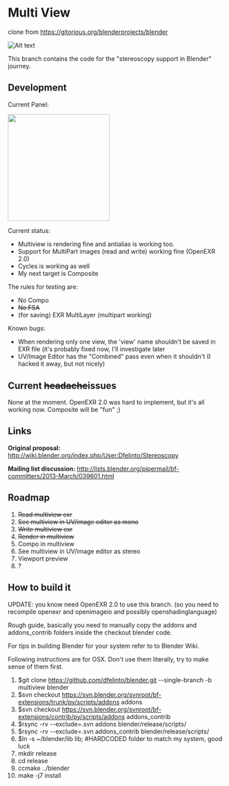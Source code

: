 Multi View
==========
clone from https://gitorious.org/blenderprojects/blender

![Alt text](http://wiki.blender.org/uploads/0/0d/Dev-Stereoscopy-MirroredSample.png "BMW model by Mike Pan")

This branch contains the code for the "stereoscopy support in Blender" journey.

Development
-----------
Current Panel:

<img src="http://dalaifelinto.com/ftp/multiview/multiview_panel.jpg" alt="" width="235.5px" height="247.5px"/>

Current status:
* Multiview is rendering fine and antialias is working too.
* Support for MultiPart images (read and write) working fine (OpenEXR 2.0)
* Cycles is working as well
* My next target is Composite

The rules for testing are:
* No Compo
* ~~No FSA~~
* (for saving) EXR MultiLayer (multipart working)

Known bugs:
* When rendering only one view, the 'view' name shouldn't be saved in EXR file (it's probably fixed now, I'll investigate later
* UV/Image Editor has the "Combined" pass even when it shouldn't (I hacked it away, but not nicely)

Current ~~headache~~issues
--------------------------
None at the moment. OpenEXR 2.0 was hard to implement, but it's all working now.
Composite will be "fun" ;)

Links
-----
**Original proposal:** http://wiki.blender.org/index.php/User:Dfelinto/Stereoscopy

**Mailing list discussion:** http://lists.blender.org/pipermail/bf-committers/2013-March/039601.html

Roadmap
-------
 1. ~~Read multiview exr~~
 2. ~~See multiview in UV/image editor as mono~~
 3. ~~Write multiview exr~~
 4. ~~Render in multiview~~
 5. Compo in multiview
 6. See multiview in UV/image editor as stereo
 7. Viewport preview
 8. ?

How to build it
---------------
UPDATE: you know need OpenEXR 2.0 to use this branch.
(so you need to recompile openexr and openimageio and possibly openshadinglanguage)

Rough guide, basically you need to manually copy the addons and addons_contrib folders inside the checkout blender code.

For tips in building Blender for your system refer to to Blender Wiki.

Following instructions are for OSX. Don't use them literally, try to make sense of them first.

 1. $git clone https://github.com/dfelinto/blender.git --single-branch -b multiview blender
 2. $svn checkout https://svn.blender.org/svnroot/bf-extensions/trunk/py/scripts/addons addons
 3. $svn checkout https://svn.blender.org/svnroot/bf-extensions/contrib/py/scripts/addons addons_contrib
 4. $rsync -rv --exclude=.svn addons blender/release/scripts/
 5. $rsync -rv --exclude=.svn addons_contrib blender/release/scripts/
 6. $ln -s ~/blender/lib lib; #HARDCODED folder to match my system, good luck
 7. mkdir release
 8. cd release
 9. ccmake ../blender
 10. make -j7 install

